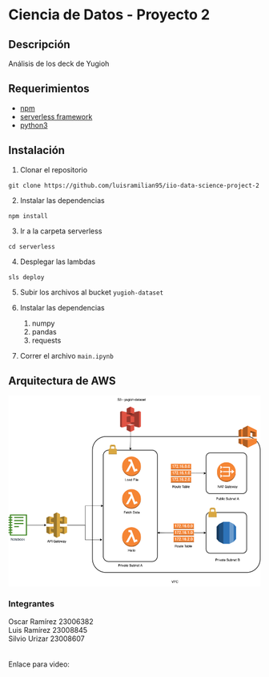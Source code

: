 # Ciencia de Datos - Proyecto 2


## Descripción

Análisis de los deck de Yugioh 

## Requerimientos 

- [npm](https://www.npmjs.com/)
- [serverless framework](https://www.serverless.com/)
- [python3](https://www.python.org/downloads/)

## Instalación 

1. Clonar el repositorio  

```
git clone https://github.com/luisramilian95/iio-data-science-project-2
```

2. Instalar las dependencias  

```
npm install 
```

3. Ir a la carpeta serverless

```
cd serverless
```

4. Desplegar las lambdas

```
sls deploy
```

5. Subir los archivos al bucket `yugioh-dataset`

6. Instalar las dependencias 
   1. numpy
   2. pandas
   3. requests
   
7. Correr el archivo `main.ipynb`


## Arquitectura de AWS 

![Arquitecture](architecture.png)


### Integrantes
Oscar Ramírez 23006382\
Luis Ramírez 23008845\
Silvio Urizar 23008607\
\
\
Enlace para video:
